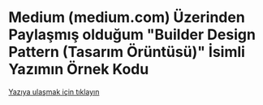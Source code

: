 # Medium (medium.com) Üzerinden Paylaşmış olduğum "Builder Design Pattern (Tasarım Örüntüsü)" İsimli Yazımın Örnek Kodu

[Yazıya ulaşmak için tıklayın](https://medium.com/@metinalniacik/builder-design-pattern-626e6093d3a4)
